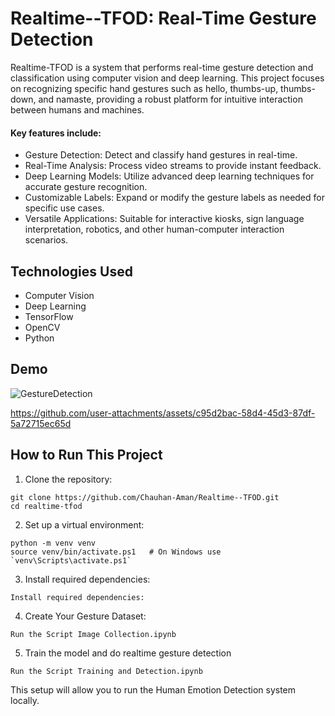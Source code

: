 # Realtime--TFOD: Real-Time Gesture Detection
  
Realtime-TFOD is a system that performs real-time gesture detection and classification using computer vision and deep learning. This project focuses on recognizing specific hand gestures such as hello, thumbs-up, thumbs-down, and namaste, providing a robust platform for intuitive interaction between humans and machines.

#### Key features include:

- Gesture Detection: Detect and classify hand gestures in real-time.
- Real-Time Analysis: Process video streams to provide instant feedback.
- Deep Learning Models: Utilize advanced deep learning techniques for accurate gesture recognition.
- Customizable Labels: Expand or modify the gesture labels as needed for specific use cases.
- Versatile Applications: Suitable for interactive kiosks, sign language interpretation, robotics, and other human-computer interaction scenarios.

## Technologies Used
- Computer Vision
- Deep Learning
- TensorFlow
- OpenCV
- Python

## Demo

![GestureDetection](https://github.com/user-attachments/assets/17a3d3c6-cd4f-4140-96c8-5074dce61060)


https://github.com/user-attachments/assets/c95d2bac-58d4-45d3-87df-5a72715ec65d

## How to Run This Project

1. Clone the repository:
```
git clone https://github.com/Chauhan-Aman/Realtime--TFOD.git
cd realtime-tfod
```
2. Set up a virtual environment:
```
python -m venv venv
source venv/bin/activate.ps1   # On Windows use `venv\Scripts\activate.ps1`
```
3. Install required dependencies:
```
Install required dependencies:
```
4. Create Your Gesture Dataset:
```
Run the Script Image Collection.ipynb
```
5. Train the model and do realtime gesture detection
```
Run the Script Training and Detection.ipynb
```

This setup will allow you to run the Human Emotion Detection system locally.
